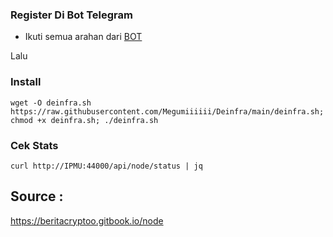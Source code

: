 
### Register Di Bot Telegram

* Ikuti semua arahan dari [BOT](https://t.me/thepowerio\_bot)

Lalu

### Install

```
wget -O deinfra.sh https://raw.githubusercontent.com/Megumiiiiii/Deinfra/main/deinfra.sh; chmod +x deinfra.sh; ./deinfra.sh
```

### Cek Stats

```
curl http://IPMU:44000/api/node/status | jq
```

## Source :
https://beritacryptoo.gitbook.io/node

